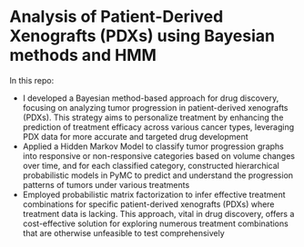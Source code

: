 # Analysis of Patient-Derived Xenografts (PDXs) using Bayesian methods and HMM

In this repo:

- I developed a Bayesian method-based approach for drug discovery, focusing on analyzing tumor progression in patient-derived xenografts (PDXs). This strategy aims to personalize treatment by enhancing the prediction of treatment efficacy across various cancer types, leveraging PDX data for more accurate and targeted drug development
- Applied a Hidden Markov Model to classify tumor progression graphs into responsive or non-responsive categories based on volume changes over time, and for each classified category, constructed hierarchical probabilistic models in PyMC to predict and understand the progression patterns of tumors under various treatments
- Employed probabilistic matrix factorization to infer effective treatment combinations for specific patient-derived xenografts (PDXs) where treatment data is lacking. This approach, vital in drug discovery, offers a cost-effective solution for exploring numerous treatment combinations that are otherwise unfeasible to test comprehensively
